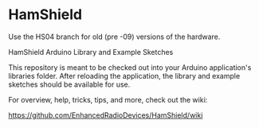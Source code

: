# HamShield

Use the HS04 branch for old (pre -09) versions of the hardware.

HamShield Arduino Library and Example Sketches

This repository is meant to be checked out into your Arduino application's libraries folder. After reloading the application, the library and example sketches should be available for use.

For overview, help, tricks, tips, and more, check out the wiki: 

https://github.com/EnhancedRadioDevices/HamShield/wiki